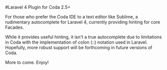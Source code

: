 #Laravel 4 Plugin for Coda 2.5+

For those who prefer the Coda IDE to a text editor like Sublime, a rudimentary autocomplete for Laravel 4, currently providing hinting for core Facades. 

While it provides useful hinting, it isn't a true autocomplete due to limitations in Coda with the implementation of colon (::) notation used in Laravel. Hopefully, more robust support will be forthcoming in future versions of Coda. 

More to come. Enjoy!
